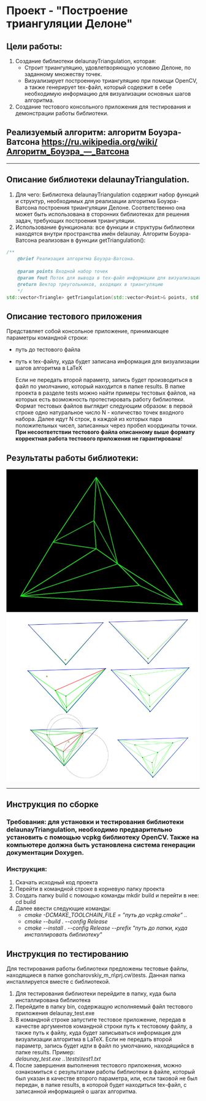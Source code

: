 # Проект - "Построение триангуляции Делоне"
## Цели работы:
1. Создание библиотеки delaunayTriangulation, которая:
   - Строит триангуляцию, удовлетворяющую условию Делоне, по заданному множеству точек.
   - Визуализирует построенную триангуляцию при помощи OpenCV, а также генерирует tex-файл, который содержит в себе необходимую информацию для визуализации основных шагов алгоритма.
2. Создание тестового консольного приложения для тестирования и демонстрации работы библиотеки.

## Реализуемый алгоритм: алгоритм Боуэра-Ватсона https://ru.wikipedia.org/wiki/Алгоритм_Боуэра_—_Ватсона

---
## Описание библиотеки delaunayTriangulation.
1. Для чего: Библиотека delaunayTriangulation содержит набор функций и структур, необходимых для реализации алгоритма Боуэра-Ватсона построения триангуляции Делоне. Соответственно она может быть использована в сторонних библиотеках для решения задач, требующих построения триангуляции.
2. Использование функционала: все функции и структуры библиотеки находятся внутри пространства имён delaunay.
Алгоритм Боуэра-Ватсона реализован в функции getTriangulation():
```c++
/**
	@brief Реализация алгоритма Боуэра-Ватсона.

	@param points Входной набор точек
	@param fout Поток для вывода в tex-файл информации для визуализации шагов алгоритма
	@return Вектор треугольников, входящих в триангуляцию
	*/
std::vector<Triangle> getTriangulation(std::vector<Point>& points, std::ofstream& fout);
```
## Описание тестового приложения 
Представляет собой консольное приложение, принимающее параметры командной строки: 
- путь до тестового файла
- путь к tex-файлу, куда будет записана информация для визуализации шагов алгоритма в LaTeX 
  
	Если не передать второй параметр, запись будет производиться в файл по умолчанию, который находится в папке results.
В папке проекта в разделе tests можно найти примеры тестовых файлов, на которых есть возможность протестировать работу библиотеки. Формат тестовых файлов выглядит следующим образом: в первой строке одно натуральное число N - количество точек входного набора. Далее идут N строк,
в каждой из которых пара положительных чисел, записанных через пробел
координаты точки. \
__При несоответствии тестового файла описанному выше
формату корректная работа тестового приложения не гарантирована__!

## Результаты работы библиотеки:
![example_1](ex1.png)
![example_2](ex2.png)


---
## Инструкция по сборке
### Требования: для установки и тестирования библиотеки delaunayTriangulation, необходимо предварительно установить с помощью vcpkg библиотеку OpenCV. Также на компьютере должна быть установлена система генерации документации Doxygen.
### Инструкция:
1. Cкачать исходный код проекта
2. Перейти в командной строке в корневую папку проекта
3. Создать папку build с помощью команды mkdir build и перейти в нее: cd build
4. Далее ввести следующие команды:
   - *cmake -DCMAKE_TOOLCHAIN_FILE = ”путь до vcpkg.cmake” ..*
   - *cmake --build . --config Release*
   - *cmake --install . --config Release --prefix "путь до папки, куда инсталлировать библиотеку"*

## Инструкция по тестированию
Для тестирования работы библиотеки предложены тестовые файлы, находящиеся в папке goncharovskiy_m_n\prj.cw\tests. Данная папка инсталлируется вместе с библиотекой.
1. Для тестирования библиотеки перейдите в папку, куда была инсталлирована библиотека
2. Перейдите в папку bin, содержащую исполняемый файл тестового приложения delaunay_test.exe
3. В командной строке запустите тестовое приложение, передав в качестве аргументов командной строки путь к тестовому файлу, а также путь к файлу, куда будет записываться информация для визуализации 
алгоритма в LaTeX. Если не передать второй параметр, запись будет идти в файл по умолчанию, находящийся в папке results. Пример: \
	*delaunay_test.exe ..\tests\test1.txt*
4. После завершения выполнения тестового приложения, можно ознакомиться с результатами работы библиотеки в файле, который был указан в качестве второго параметра, или, если таковой не был передан, в 
папке results, в которой будет находиться tex-файл, с записанной информацией о шагах алгоритма.




